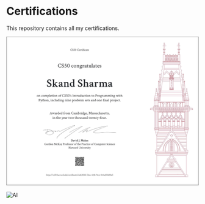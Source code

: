 # Certifications
This repository contains all my certifications.

![HARVARD](harvard.jpg)

![AI](download(1).png)

